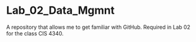 # Lab_02_Data_Mgmnt
A repository that allows me to get familiar with GitHub. Required in Lab 02 for the class CIS 4340.
